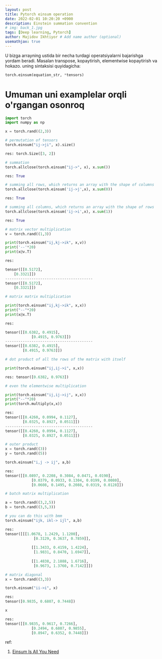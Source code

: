 ```yaml
---
layout: post
title: Pytorch einsum operation
date: 2022-02-01 10:20:20 +0900
description: Einstein summation convention
# img: back_1.jpg
tags: [Deep learning, Pytorch]
author: Majidov Ikhtiyor # Add name author (optional)
usemathjax: true
---
```



U bizga arrayning ustida bir necha turdagi operatsiyalarni bajarishga yordam beradi. Masalan transpose, kopaytirish, elementwise kopaytirish va hokazo.
uning sintaksisi quyidagicha:

```python
torch.einsum(equation_str, *tensors)
```

# Umuman uni examplelar orqli o'rgangan osonroq

```python
import torch
import numpy as np
```


```python
x = torch.rand((2,3))
```


```python
# permutation of tensors
torch.einsum("ij->ji", x).size()

res: torch.Size([3, 2])
```




    




```python
# summation
torch.allclose(torch.einsum("ij->", x), x.sum())

res: True
```




    




```python
# summing all rows, which returns an array with the shape of columns
torch.allclose(torch.einsum('ij->j',x), x.sum(0))

res: True
```




    




```python
# summing all columns, which returns an array with the shape of rows
torch.allclose(torch.einsum('ij->i',x), x.sum(1))

res: True
```








```python
# matrix vector multiplication
v = torch.rand((1,3))

print(torch.einsum("ij,kj->ik", x,v))
print('--'*20)
print(x@v.T)

res:

tensor([[0.5172],
    [0.3321]])
----------------------------------------
tensor([[0.5172],
    [0.3321]])
```

    



```python
# matrix matrix multiplication

print(torch.einsum("ij,kj->ik", x,x))
print("--"*20)
print(x@x.T)

res:

tensor([[0.6382, 0.4915],
            [0.4915, 0.9763]])
----------------------------------------
tensor([[0.6382, 0.4915],
        [0.4915, 0.9763]])
```

    



```python
# dot product of all the rows of the matrix with itself

print(torch.einsum("ij,ij->i", x,x))

res: tensor([0.6382, 0.9763])
```

    



```python
# even the elementwise multiplication

print(torch.einsum("ij,ij->ij", x,x))
print("--"*20)
print(torch.multiply(x,x))

res:
tensor([[0.4260, 0.0994, 0.1127],
        [0.0325, 0.8927, 0.0511]])
----------------------------------------
tensor([[0.4260, 0.0994, 0.1127],
        [0.0325, 0.8927, 0.0511]])
```

    



```python
# outer product
x = torch.rand((3))
y = torch.rand((5))

torch.einsum("i,j -> ij", a,b)

res:
tensor([[0.0897, 0.2208, 0.3084, 0.0471, 0.0190],
            [0.0379, 0.0933, 0.1304, 0.0199, 0.0080],
            [0.0608, 0.1495, 0.2088, 0.0319, 0.0128]])
```




    




```python
# batch matrix multiplication 

a = torch.rand((3,2,5))
b = torch.rand((3,5,3))

# you can do this with bmm
torch.einsum("ijk, ikl-> ijl", a,b)

res:
tensor([[[1.0678, 1.2429, 1.1200],
             [0.3129, 0.3637, 0.7859]],
    
            [[1.3433, 0.4159, 1.4224],
             [1.9831, 0.8470, 1.6947]],
    
            [[1.4838, 2.1888, 1.6716],
             [0.9673, 1.3760, 0.7142]]])
```




    




```python
# matrix diagonal
x = torch.rand((3,3))

torch.einsum("ii->i", x)

res:
tensor([0.9835, 0.6807, 0.7448])
```




    




```python
x

res:
tensor([[0.9835, 0.9617, 0.7266],
            [0.2494, 0.6807, 0.9855],
            [0.8947, 0.6352, 0.7448]])
```



ref:
1.  <a href='https://www.youtube.com/watch?v=pkVwUVEHmfI&ab_channel=AladdinPersson'>Einsum Is All You Need</a> 